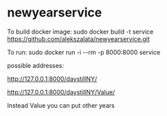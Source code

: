 # newyearservice

To build docker image: sudo docker build -t service https://github.com/alekszalata/newyearservice.git

To run: sudo docker run -i --rm -p 8000:8000 service

possible addresses:

http://127.0.0.1:8000/daystillNY/ 

http://127.0.0.1:8000/daystillNY/Value/

Instead Value you can put other years
